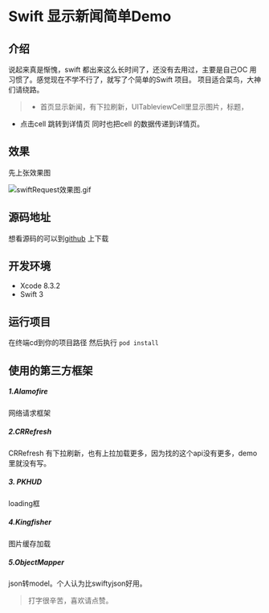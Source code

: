 # Swift 显示新闻简单Demo
## 介绍
说起来真是惭愧，swift 都出来这么长时间了，还没有去用过，主要是自己OC 用习惯了。感觉现在不学不行了，就写了个简单的Swift 项目。
项目适合菜鸟，大神们请绕路。
>* 首页显示新闻，有下拉刷新，UITableviewCell里显示图片，标题，
* 点击cell 跳转到详情页 同时也把cell 的数据传递到详情页。

## 效果
先上张效果图

![swiftRequest效果图.gif](http://upload-images.jianshu.io/upload_images/2384741-934ac10c0f2d3a93.gif?imageMogr2/auto-orient/strip)
## 源码地址
想看源码的可以到[github](https://github.com/lizhi0123/SwiftRequestDemo) 上下载
## 开发环境

* Xcode 8.3.2
* Swift 3

## 运行项目

在终端cd到你的项目路径 然后执行
`pod install`

## 使用的第三方框架

##### 1.Alamofire 
 网络请求框架

##### 2.CRRefresh 
CRRefresh 有下拉刷新，也有上拉加载更多，因为找的这个api没有更多，demo里就没有写。
##### 3. PKHUD 
loading框
##### 4.Kingfisher 
图片缓存加载
##### 5.ObjectMapper
 json转model。个人认为比swiftyjson好用。

> 打字很辛苦，喜欢请点赞。






